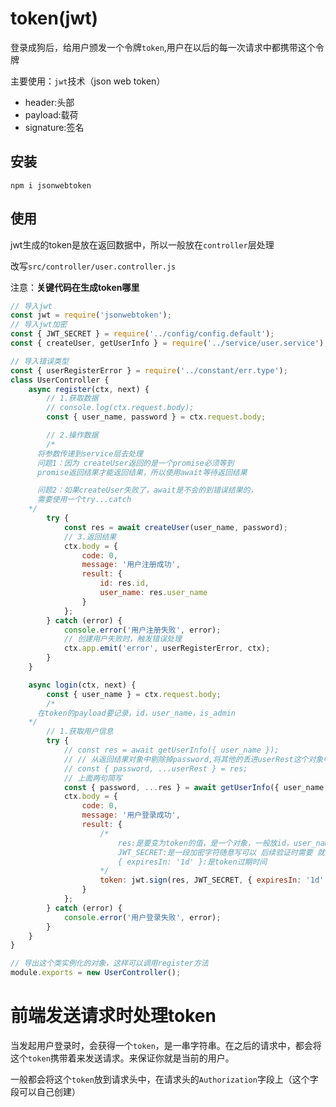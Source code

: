 # token(jwt)

登录成狗后，给用户颁发一个令牌`token`,用户在以后的每一次请求中都携带这个令牌

主要使用：`jwt`技术（json web token）

* header:头部
* payload:载荷
* signature:签名

## 安装

```
npm i jsonwebtoken
```

## 使用

jwt生成的token是放在返回数据中，所以一般放在`controller`层处理

改写`src/controller/user.controller.js`

注意：**关键代码在生成token哪里**

```js
// 导入jwt
const jwt = require('jsonwebtoken');
// 导入jwt加密
const { JWT_SECRET } = require('../config/config.default');
const { createUser, getUserInfo } = require('../service/user.service');

// 导入错误类型
const { userRegisterError } = require('../constant/err.type');
class UserController {
	async register(ctx, next) {
		// 1.获取数据
		// console.log(ctx.request.body);
		const { user_name, password } = ctx.request.body;

		// 2.操作数据
		/*
      将参数传递到service层去处理
      问题1：因为 createUser返回的是一个promise必须等到
      promise返回结果才能返回结果，所以使用await等待返回结果

      问题2：如果createUser失败了，await是不会的到错误结果的，
      需要使用一个try...catch
    */
		try {
			const res = await createUser(user_name, password);
			// 3.返回结果
			ctx.body = {
				code: 0,
				message: '用户注册成功',
				result: {
					id: res.id,
					user_name: res.user_name
				}
			};
		} catch (error) {
			console.error('用户注册失败', error);
			// 创建用户失败时，触发错误处理
			ctx.app.emit('error', userRegisterError, ctx);
		}
	}

	async login(ctx, next) {
		const { user_name } = ctx.request.body;
		/*
      在token的payload要记录，id，user_name，is_admin
    */
		// 1.获取用户信息
		try {
			// const res = await getUserInfo({ user_name });
			// // 从返回结果对象中剔除掉password,将其他的丢进userRest这个对象中
			// const { password, ...userRest } = res;
			// 上面两句简写
			const { password, ...res } = await getUserInfo({ user_name });
			ctx.body = {
				code: 0,
				message: '用户登录成功',
				result: {
					/*
						res:是要变为token的值，是一个对象，一般放id，user_name, is_admin这些信息
						JWT_SECRET:是一段加密字符随意写可以 后续验证时需要 就是jwt.verify()方法需要
						{ expiresIn: '1d' }:是token过期时间
					*/
					token: jwt.sign(res, JWT_SECRET, { expiresIn: '1d' })
				}
			};
		} catch (error) {
			console.error('用户登录失败', error);
		}
	}
}

// 导出这个类实例化的对象，这样可以调用register方法
module.exports = new UserController();

```



# 前端发送请求时处理token

当发起用户登录时，会获得一个`token`，是一串字符串。在之后的请求中，都会将这个`token`携带着来发送请求。来保证你就是当前的用户。



一般都会将这个`token`放到请求头中，在请求头的`Authorization`字段上（这个字段可以自己创建）

